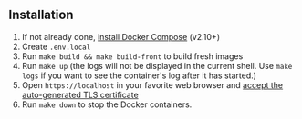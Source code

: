 ## Installation

1. If not already done, [install Docker Compose](https://docs.docker.com/compose/install/) (v2.10+)
2. Create `.env.local`
3. Run `make build && make build-front` to build fresh images
4. Run `make up` (the logs will not be displayed in the current shell. Use `make logs` if you want to see the container's log after it has started.)
5. Open `https://localhost` in your favorite web browser and [accept the auto-generated TLS certificate](https://stackoverflow.com/a/15076602/1352334)
6. Run `make down` to stop the Docker containers.
